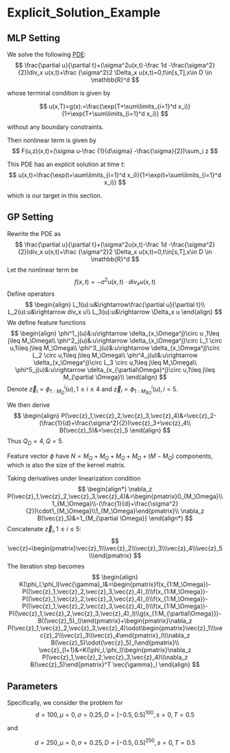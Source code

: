 # Explicit_Solution_Example

## MLP Setting

We solve the following [PDE](https://arxiv.org/abs/1708.03223):
$$
\frac{\partial u}{\partial t}+(\sigma^2u(x,t)-\frac 1d -\frac{\sigma^2}{2})div_x u(x,t)+\frac {\sigma^2}2 \Delta_x u(x,t)=0,t\in[s,T],x\in D \in \mathbb{R}^d
$$

whose terminal condition is given by

$$
u(x,T)=g(x):=\frac{\exp(T+\sum\limits_{i=1}^d x_i)}{1+\exp(T+\sum\limits_{i=1}^d x_i)}
$$

without any boundary constraints.



Then nonlinear term is given by
$$
F(u,z)(x,t)=(\sigma u-\frac {1}{d\sigma} -\frac{\sigma}{2})\sum_i z
$$


This PDE has an explicit solution at time $t$:
$$
u(x,t)=\frac{\exp(t+\sum\limits_{i=1}^d x_i)}{1+\exp(t+\sum\limits_{i=1}^d x_i)}
$$

which is our target in this section.

## GP Setting

Rewrite the PDE as
$$
\frac{\partial u}{\partial t}+(\sigma^2u(x,t)-\frac 1d -\frac{\sigma^2}{2})div_x u(x,t)+\frac {\sigma^2}2 \Delta_x u(x,t)=0,t\in[s,T],x\in D \in \mathbb{R}^d
$$
Let the nonlinear term be
$$
f(x,t)=-\sigma^2u(x,t)\cdot div_x u(x,t)
$$
Define operators
$$
\begin{align}
L_1(u):u&\rightarrow\frac{\partial u}{\partial t}\\
L_2(u):u&\rightarrow div_x u\\
L_3(u):u&\rightarrow \Delta_x u
\end{align}
$$
We define feature functions
$$
\begin{align}
\phi^1_j(u)&:u\rightarrow \delta_{x_\Omega^j}\circ u ,1\leq j\leq M_\Omega\\
\phi^2_j(u)&:u\rightarrow \delta_{x_\Omega^j}\circ L_1 \circ u,1\leq j\leq M_\Omega\\
\phi^3_j(u)&:u\rightarrow \delta_{x_\Omega^j}\circ L_2 \circ u,1\leq j\leq M_\Omega\\
\phi^4_j(u)&:u\rightarrow \delta_{x_\Omega^j}\circ L_3 \circ u,1\leq j\leq M_\Omega\\
\phi^5_j(u)&:u\rightarrow \delta_{x_{\partial\Omega}^j}\circ u,1\leq j\leq M_{\partial \Omega}\\
\end{align}
$$
Denote $\vec{z}_i=\phi^i_{1:M_\Omega}(u),1\leq i\leq 4$ and $\vec{z}_i=\phi^i_{1:M_{\partial \Omega}}(u),i=5$.

We then derive
$$
\begin{align}
P(\vec{z}_1,\vec{z}_2,\vec{z}_3,\vec{z}_4)&=\vec{z}_2-(\frac{1}{d}+\frac{\sigma^2}{2})\vec{z}_3+\vec{z}_4\\
B(\vec{z}_5)&=\vec{z}_5
\end{align}
$$
Thus $Q_\Omega=4, Q=5$. 

Feature vector $\phi$ have $N=M_\Omega+M_\Omega+M_\Omega+M_\Omega+(M-M_\Omega)$ components, which is also the size of the kernel matrix.

Taking derivatives under linearization condition
$$
\begin{align*}
\nabla_z P(\vec{z}_1,\vec{z}_2,\vec{z}_3,\vec{z}_4)&=\begin{pmatrix}0_{M_\Omega}\\1_{M_\Omega}\\-(\frac{1}{d}+\frac{\sigma^2}{2})\cdot1_{M_\Omega}\\1_{M_\Omega}\end{pmatrix}\\
\nabla_z B(\vec{z}_5)&=1_{M_{\partial \Omega}}
\end{align*}
$$
Concatenate $\vec{z}_i,1\leq i\leq 5$:
$$
\vec{z}=\begin{pmatrix}\vec{z}_1\\\vec{z}_2\\\vec{z}_3\\\vec{z}_4\\\vec{z}_5\\\end{pmatrix}
$$
The iteration step becomes
$$
\begin{align}
K(\phi_l,\phi_l)\vec{\gamma}_l&=\begin{pmatrix}f(x_{1:M_\Omega})-P((\vec{z}_1,\vec{z}_2,\vec{z}_3,\vec{z}_4)_l)\\f(x_{1:M_\Omega})-P((\vec{z}_1,\vec{z}_2,\vec{z}_3,\vec{z}_4)_l)\\f(x_{1:M_\Omega})-P((\vec{z}_1,\vec{z}_2,\vec{z}_3,\vec{z}_4)_l)\\f(x_{1:M_\Omega})-P((\vec{z}_1,\vec{z}_2,\vec{z}_3,\vec{z}_4)_l)\\g(x_{1:M_{\partial\Omega}})-B((\vec{z}_5)_l)\end{pmatrix}+\begin{pmatrix}\nabla_z P(\vec{z}_1,\vec{z}_2,\vec{z}_3,\vec{z}_4)\odot\begin{pmatrix}\vec{z}_1\\\vec{z}_2\\\vec{z}_3\\\vec{z}_4\end{pmatrix}_l\\\nabla_z B(\vec{z}_5)\odot(\vec{z}_5)_l\end{pmatrix}\\
\vec{z}_{l+1}&=K(\phi_l,\phi_l)\begin{pmatrix}\nabla_z P(\vec{z}_1,\vec{z}_2,\vec{z}_3,\vec{z}_4)\\\nabla_z B(\vec{z}_5)\end{pmatrix}^T \vec{\gamma}_l
\end{align}
$$

## Parameters

Specifically, we consider the problem for
$$
d=100, \mu=0, \sigma=0.25, D=[-0.5,0.5]^{100}, s=0, T=0.5
$$

and

$$
d=250, \mu=0, \sigma=0.25, D=[-0.5,0.5]^{250}, s=0, T=0.5
$$